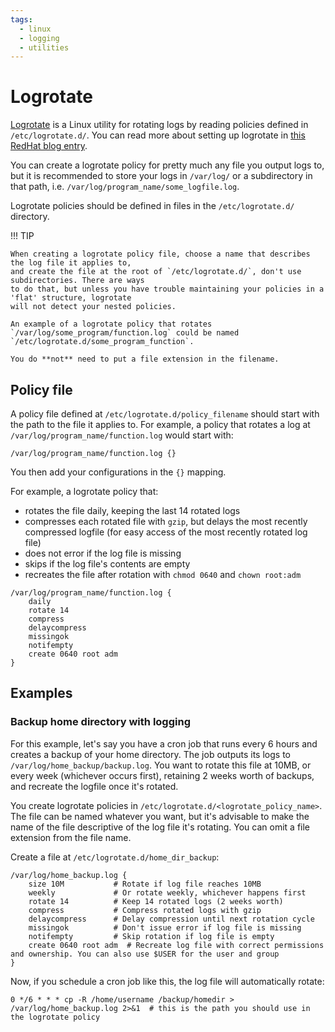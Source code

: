 ```yaml
---
tags:
  - linux
  - logging
  - utilities
---
```


# Logrotate

[Logrotate](https://wiki.archlinux.org/title/Logrotate) is a Linux utility for rotating logs by reading policies defined in `/etc/logrotate.d/`. You can read more about setting up logrotate in [this RedHat blog entry](https://www.redhat.com/en/blog/setting-logrotate).

You can create a logrotate policy for pretty much any file you output logs to, but it is recommended to store your logs in `/var/log/` or a subdirectory in that path, i.e. `/var/log/program_name/some_logfile.log`.

Logrotate policies should be defined in files in the `/etc/logrotate.d/` directory.

!!! TIP

    When creating a logrotate policy file, choose a name that describes the log file it applies to,
    and create the file at the root of `/etc/logrotate.d/`, don't use subdirectories. There are ways
    to do that, but unless you have trouble maintaining your policies in a 'flat' structure, logrotate
    will not detect your nested policies.

    An example of a logrotate policy that rotates `/var/log/some_program/function.log` could be named
    `/etc/logrotate.d/some_program_function`.

    You do **not** need to put a file extension in the filename.

## Policy file

A policy file defined at `/etc/logrotate.d/policy_filename` should start with the path to the file it applies to. For example, a policy that rotates a log at `/var/log/program_name/function.log` would start with:

```plaintext title="logrotate policy file path"
/var/log/program_name/function.log {}
```

You then add your configurations in the `{}` mapping.

For example, a logrotate policy that:

- rotates the file daily, keeping the last 14 rotated logs
- compresses each rotated file with `gzip`, but delays the most recently compressed logfile (for easy access of the most recently rotated log file)
- does not error if the log file is missing
- skips if the log file's contents are empty
- recreates the file after rotation with `chmod 0640` and `chown root:adm`

```plaintext title="Example logrotate policy" linenums="1"
/var/log/program_name/function.log {
    daily
    rotate 14
    compress
    delaycompress
    missingok
    notifempty
    create 0640 root adm
}
```

## Examples

### Backup home directory with logging

For this example, let's say you have a cron job that runs every 6 hours and creates a backup of your home directory. The job outputs its logs to `/var/log/home_backup/backup.log`. You want to rotate this file at 10MB, or every week (whichever occurs first), retaining 2 weeks worth of backups, and recreate the logfile once it's rotated.

You create logrotate policies in `/etc/logrotate.d/<logrotate_policy_name>`. The file can be named whatever you want, but it's advisable to make the name of the file descriptive of the log file it's rotating. You can omit a file extension from the file name.

Create a file at `/etc/logrotate.d/home_dir_backup`:

```plaintext
/var/log/home_backup.log {
    size 10M           # Rotate if log file reaches 10MB
    weekly             # Or rotate weekly, whichever happens first
    rotate 14          # Keep 14 rotated logs (2 weeks worth)
    compress           # Compress rotated logs with gzip
    delaycompress      # Delay compression until next rotation cycle
    missingok          # Don't issue error if log file is missing
    notifempty         # Skip rotation if log file is empty
    create 0640 root adm  # Recreate log file with correct permissions and ownership. You can also use $USER for the user and group
}

```

Now, if you schedule a cron job like this, the log file will automatically rotate:

```shell
0 */6 * * * cp -R /home/username /backup/homedir > /var/log/home_backup.log 2>&1  # this is the path you should use in the logrotate policy
```
